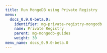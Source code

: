 ```yaml
---
title: Run MongoDB using Private Registry
menu:
  docs_0.9.0-beta.0:
    identifier: mg-private-registry-mongodb
    name: Private Registry
    parent: mg-mongodb-guides
    weight: 30
menu_name: docs_0.9.0-beta.0
---
```

